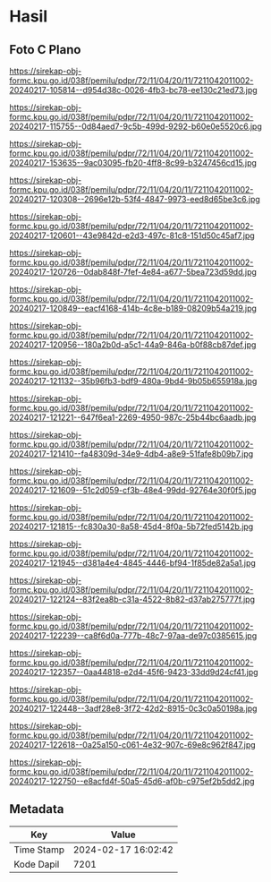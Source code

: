 # Hasil

## Foto C Plano

https://sirekap-obj-formc.kpu.go.id/038f/pemilu/pdpr/72/11/04/20/11/7211042011002-20240217-105814--d954d38c-0026-4fb3-bc78-ee130c21ed73.jpg

https://sirekap-obj-formc.kpu.go.id/038f/pemilu/pdpr/72/11/04/20/11/7211042011002-20240217-115755--0d84aed7-9c5b-499d-9292-b60e0e5520c6.jpg

https://sirekap-obj-formc.kpu.go.id/038f/pemilu/pdpr/72/11/04/20/11/7211042011002-20240217-153635--9ac03095-fb20-4ff8-8c99-b3247456cd15.jpg

https://sirekap-obj-formc.kpu.go.id/038f/pemilu/pdpr/72/11/04/20/11/7211042011002-20240217-120308--2696e12b-53f4-4847-9973-eed8d65be3c6.jpg

https://sirekap-obj-formc.kpu.go.id/038f/pemilu/pdpr/72/11/04/20/11/7211042011002-20240217-120601--43e9842d-e2d3-497c-81c8-151d50c45af7.jpg

https://sirekap-obj-formc.kpu.go.id/038f/pemilu/pdpr/72/11/04/20/11/7211042011002-20240217-120726--0dab848f-7fef-4e84-a677-5bea723d59dd.jpg

https://sirekap-obj-formc.kpu.go.id/038f/pemilu/pdpr/72/11/04/20/11/7211042011002-20240217-120849--eacf4168-414b-4c8e-b189-08209b54a219.jpg

https://sirekap-obj-formc.kpu.go.id/038f/pemilu/pdpr/72/11/04/20/11/7211042011002-20240217-120956--180a2b0d-a5c1-44a9-846a-b0f88cb87def.jpg

https://sirekap-obj-formc.kpu.go.id/038f/pemilu/pdpr/72/11/04/20/11/7211042011002-20240217-121132--35b96fb3-bdf9-480a-9bd4-9b05b655918a.jpg

https://sirekap-obj-formc.kpu.go.id/038f/pemilu/pdpr/72/11/04/20/11/7211042011002-20240217-121221--647f6ea1-2269-4950-987c-25b44bc6aadb.jpg

https://sirekap-obj-formc.kpu.go.id/038f/pemilu/pdpr/72/11/04/20/11/7211042011002-20240217-121410--fa48309d-34e9-4db4-a8e9-51fafe8b09b7.jpg

https://sirekap-obj-formc.kpu.go.id/038f/pemilu/pdpr/72/11/04/20/11/7211042011002-20240217-121609--51c2d059-cf3b-48e4-99dd-92764e30f0f5.jpg

https://sirekap-obj-formc.kpu.go.id/038f/pemilu/pdpr/72/11/04/20/11/7211042011002-20240217-121815--fc830a30-8a58-45d4-8f0a-5b72fed5142b.jpg

https://sirekap-obj-formc.kpu.go.id/038f/pemilu/pdpr/72/11/04/20/11/7211042011002-20240217-121945--d381a4e4-4845-4446-bf94-1f85de82a5a1.jpg

https://sirekap-obj-formc.kpu.go.id/038f/pemilu/pdpr/72/11/04/20/11/7211042011002-20240217-122124--83f2ea8b-c31a-4522-8b82-d37ab275777f.jpg

https://sirekap-obj-formc.kpu.go.id/038f/pemilu/pdpr/72/11/04/20/11/7211042011002-20240217-122239--ca8f6d0a-777b-48c7-97aa-de97c0385615.jpg

https://sirekap-obj-formc.kpu.go.id/038f/pemilu/pdpr/72/11/04/20/11/7211042011002-20240217-122357--0aa44818-e2d4-45f6-9423-33dd9d24cf41.jpg

https://sirekap-obj-formc.kpu.go.id/038f/pemilu/pdpr/72/11/04/20/11/7211042011002-20240217-122448--3adf28e8-3f72-42d2-8915-0c3c0a50198a.jpg

https://sirekap-obj-formc.kpu.go.id/038f/pemilu/pdpr/72/11/04/20/11/7211042011002-20240217-122618--0a25a150-c061-4e32-907c-69e8c962f847.jpg

https://sirekap-obj-formc.kpu.go.id/038f/pemilu/pdpr/72/11/04/20/11/7211042011002-20240217-122750--e8acfd4f-50a5-45d6-af0b-c975ef2b5dd2.jpg


## Metadata

| Key        | Value               |
| ---------- | ------------------- |
| Time Stamp | 2024-02-17 16:02:42 |
| Kode Dapil | 7201                |




